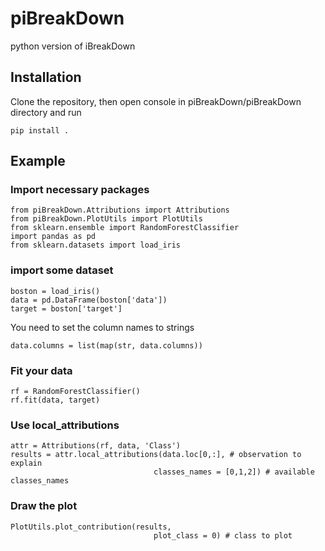 # piBreakDown
python version of iBreakDown

## Installation

Clone the repository, then open console in piBreakDown/piBreakDown directory and run

```
pip install . 
```

## Example

### Import necessary packages

```
from piBreakDown.Attributions import Attributions
from piBreakDown.PlotUtils import PlotUtils
from sklearn.ensemble import RandomForestClassifier
import pandas as pd
from sklearn.datasets import load_iris
```

### import some dataset

```
boston = load_iris()
data = pd.DataFrame(boston['data'])
target = boston['target']
```

You need to set the column names to strings

```
data.columns = list(map(str, data.columns))
```

### Fit your data

```
rf = RandomForestClassifier()
rf.fit(data, target)
```

### Use local_attributions

```
attr = Attributions(rf, data, 'Class')
results = attr.local_attributions(data.loc[0,:], # observation to explain
                                classes_names = [0,1,2]) # available classes_names
```

### Draw the plot

```
PlotUtils.plot_contribution(results, 
                                plot_class = 0) # class to plot
```